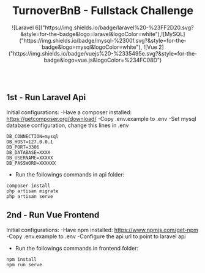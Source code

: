 <p align="center">
  <h1 align="center"> TurnoverBnB - Fullstack Challenge </h1>
  <p align="center"> ![Laravel 6]("https://img.shields.io/badge/laravel%20-%23FF2D20.svg?&style=for-the-badge&logo=laravel&logoColor=white"),![MySQL]("https://img.shields.io/badge/mysql-%2300f.svg?&style=for-the-badge&logo=mysql&logoColor=white"), ![Vue 2]("https://img.shields.io/badge/vuejs%20-%2335495e.svg?&style=for-the-badge&logo=vue.js&logoColor=%234FC08D") </p>
</p>
<br>
<br>

## 1st - Run Laravel Api

Initial configurations:
-Have a composer installed: https://getcomposer.org/download/
-Copy .env.example to .env
-Set mysql database configuration, change this lines in .env

```
DB_CONNECTION=mysql
DB_HOST=127.0.0.1
DB_PORT=3306
DB_DATABASE=XXXX
DB_USERNAME=XXXXX
DB_PASSWORD=XXXXXX
```

- Run the followings commands in api folder:

```
composer install
php artisan migrate
php artisan serve
```

## 2nd - Run Vue Frontend

Initial configurations:
-Have npm installed: https://www.npmjs.com/get-npm
-Copy .env.example to .env
-Configure the api url to point to laravel api

- Run the followings commands in frontend folder:

```
npm install
npm run serve
```
